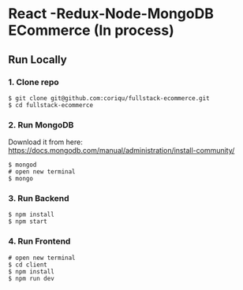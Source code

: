 # React -Redux-Node-MongoDB ECommerce (In process)

## Run Locally

### 1. Clone repo

```
$ git clone git@github.com:coriqu/fullstack-ecommerce.git
$ cd fullstack-ecommerce
```

### 2. Run MongoDB

Download it from here: https://docs.mongodb.com/manual/administration/install-community/

```
$ mongod
# open new terminal
$ mongo
```

### 3. Run Backend

```
$ npm install
$ npm start
```

### 4. Run Frontend

```
# open new terminal
$ cd client
$ npm install
$ npm run dev
```
